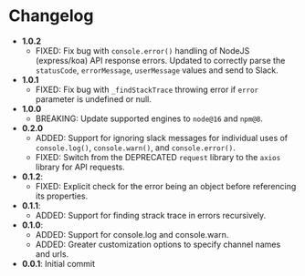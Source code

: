 # Changelog
- **1.0.2**
	- FIXED: Fix bug with `console.error()` handling of NodeJS (express/koa) API response errors. Updated to correctly parse the `statusCode`, `errorMessage`, `userMessage` values and send to Slack.
- **1.0.1**
	- FIXED: Fix bug with `_findStackTrace` throwing error if `error` parameter is undefined or null.
- **1.0.0**
	- BREAKING: Update supported engines to `node@16` and `npm@8`.
- **0.2.0**
	- ADDED: Support for ignoring slack messages for individual uses of `console.log()`, `console.warn()`, and `console.error()`.
	- FIXED: Switch from the DEPRECATED `request` library to the `axios` library for API requests.
- **0.1.2**:
	- FIXED: Explicit check for the error being an object before referencing its properties.
- **0.1.1**:
	- ADDED: Support for finding strack trace in errors recursively.
- **0.1.0**:
	- ADDED: Support for console.log and console.warn.
	- ADDED: Greater customization options to specify channel names and urls.
- **0.0.1**: Initial commit
